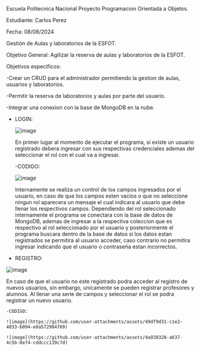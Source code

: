Escuela Politecnica Nacional
Proyecto Programacion Orientada a Objetos.

Estudiante: Carlos Perez

Fecha: 08/08/2024

Gestión de Aulas y laboratorios de la ESFOT.

Objetivo General: Agilizar la reserva de aulas y laboratorios de la ESFOT.


Objetivos especificos: 

-Crear un CRUD para el administrador permitiendo la gestion de aulas, usuarios y laboratorios.

-Permitir la reserva de laboratorios y aulas por parte del usuario.

-Integrar una conexion con la base de MongoDB en la nube.

- LOGIN:
  
  ![image](https://github.com/user-attachments/assets/9449eb67-f203-4631-a4c1-d65eeac934d1)

  En primer lugar al momento de ejecutar el programa, si existe un usuario registrado debera ingresar con sus respectivas credenciales ademas del seleccionar el rol con el cual va a ingresar.

    -CODIGO:
  
  ![image](https://github.com/user-attachments/assets/5545b56d-c3c9-46d7-9da9-e862f8384f74)
  
  Internamente se realiza un control de los campos ingresados por el usuario, en caso de que los campos esten vacios o que no seleccione ningun rol aparecera un mensaje el cual indicara al usuario que debe llenar los respectivos campos.
  Dependiendo del rol seleccionado internamente el programa se conectara con la base de datos de MongoDB, ademas de ingresar a la respectiva coleccion que es respectivo al rol seleccionado por el usuario y posteriormente el programa buscara dentro de la base de datos si   los datos estan registrados se permitira al usuario acceder, caso contrario no permitira ingresar indicando que el usuario o contraseña estan incorrectos.


- REGISTRO:

![image](https://github.com/user-attachments/assets/43934787-bd00-4ed8-b742-54c10b20736b)

En caso de que el usuario no este registrado podra acceder al registro de nuevos usuarios, sin embargo, unicamente se pueden registrar profesores y alumnos. Al llenar una serie de campos y seleccionar el rol se podra registrar un nuevo usuario.

    -CODIGO:

    ![image](https://github.com/user-attachments/assets/49df9d31-c1e2-4033-b094-e0a572984769)

    ![image](https://github.com/user-attachments/assets/4a938328-a637-4c5b-8e74-cddccc139c7d)



  




